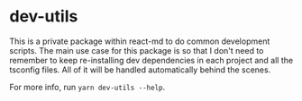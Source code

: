 # dev-utils

This is a private package within react-md to do common development scripts. The
main use case for this package is so that I don't need to remember to keep
re-installing dev dependencies in each project and all the tsconfig files. All
of it will be handled automatically behind the scenes.

For more info, run `yarn dev-utils --help`.
